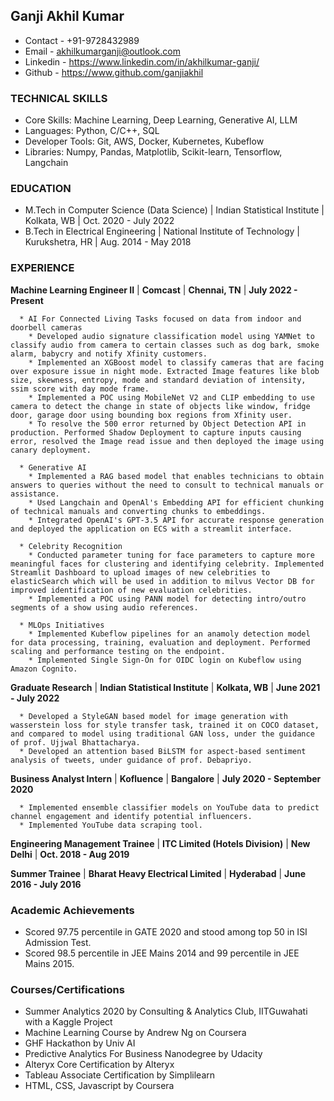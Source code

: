 ## Ganji Akhil Kumar

* Contact - +91-9728432989 
* Email - akhilkumarganji@outlook.com 
* Linkedin - https://www.linkedin.com/in/akhilkumar-ganji/ 
* Github - https://www.github.com/ganjiakhil

### TECHNICAL SKILLS

* Core Skills: Machine Learning, Deep Learning, Generative AI, LLM
* Languages: Python, C/C++, SQL
* Developer Tools: Git, AWS, Docker, Kubernetes, Kubeflow
* Libraries: Numpy, Pandas, Matplotlib, Scikit-learn, Tensorflow, Langchain

### EDUCATION

* M.Tech in Computer Science (Data Science) | Indian Statistical Institute | Kolkata, WB | Oct. 2020 - July 2022                                                                                                                                                                                                                                        
* B.Tech in Electrical Engineering | National Institute of Technology | Kurukshetra, HR | Aug. 2014 - May 2018

### EXPERIENCE

   **Machine Learning Engineer II** | **Comcast** | **Chennai, TN** | **July 2022 - Present**

      * AI For Connected Living Tasks focused on data from indoor and doorbell cameras
        * Developed audio signature classification model using YAMNet to classify audio from camera to certain classes such as dog bark, smoke alarm, babycry and notify Xfinity customers.
        * Implemented an XGBoost model to classify cameras that are facing over exposure issue in night mode. Extracted Image features like blob size, skewness, entropy, mode and standard deviation of intensity, ssim score with day mode frame.
        * Implemented a POC using MobileNet V2 and CLIP embedding to use camera to detect the change in state of objects like window, fridge door, garage door using bounding box regions from Xfinity user.
        * To resolve the 500 error returned by Object Detection API in production. Performed Shadow Deployment to capture inputs causing error, resolved the Image read issue and then deployed the image using canary deployment.

      * Generative AI
        * Implemented a RAG based model that enables technicians to obtain answers to queries without the need to consult to technical manuals or assistance.
        * Used Langchain and OpenAl's Embedding API for efficient chunking of technical manuals and converting chunks to embeddings.
        * Integrated OpenAI's GPT-3.5 API for accurate response generation and deployed the application on ECS with a streamlit interface.

      * Celebrity Recognition
        * Conducted parameter tuning for face parameters to capture more meaningful faces for clustering and identifying celebrity. Implemented Streamlit Dashboard to upload images of new celebrities to elasticSearch which will be used in addition to milvus Vector DB for improved identification of new evaluation celebrities.
        * Implemented a POC using PANN model for detecting intro/outro segments of a show using audio references.

      * MLOps Initiatives
        * Implemented Kubeflow pipelines for an anamoly detection model for data processing, training, evaluation and deployment. Performed scaling and performance testing on the endpoint.
        * Implemented Single Sign-On for OIDC login on Kubeflow using Amazon Cognito.

   **Graduate Research** | **Indian Statistical Institute** | **Kolkata, WB** | **June 2021 - July 2022**

      * Developed a StyleGAN based model for image generation with wasserstein loss for style transfer task, trained it on COCO dataset, and compared to model using traditional GAN loss, under the guidance of prof. Ujjwal Bhattacharya.
      * Developed an attention based BiLSTM for aspect-based sentiment analysis of tweets, under guidance of prof. Debapriyo.

   **Business Analyst Intern** | **Kofluence** | **Bangalore** | **July 2020 - September 2020**

      * Implemented ensemble classifier models on YouTube data to predict channel engagement and identify potential influencers.
      * Implemented YouTube data scraping tool.

   **Engineering Management Trainee** | **ITC Limited (Hotels Division)** | **New Delhi** | **Oct. 2018 - Aug 2019**

   **Summer Trainee** | **Bharat Heavy Electrical Limited** | **Hyderabad** | **June 2016 - July 2016**


### Academic Achievements

* Scored 97.75 percentile in GATE 2020 and stood among top 50 in ISI Admission Test.
* Scored 98.5 percentile in JEE Mains 2014 and 99 percentile in JEE Mains 2015.

### Courses/Certifications

* Summer Analytics 2020 by Consulting & Analytics Club, IITGuwahati with a Kaggle Project
* Machine Learning Course by Andrew Ng on Coursera
* GHF Hackathon by Univ AI
* Predictive Analytics For Business Nanodegree by Udacity
* Alteryx Core Certification by Alteryx
* Tableau Associate Certification by Simplilearn
* HTML, CSS, Javascript by Coursera

